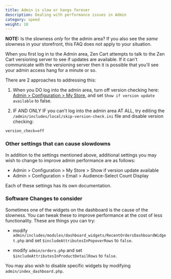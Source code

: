 ```yaml
---
title: Admin is slow or hangs forever 
description: Dealing with performance issues in Admin 
category: speed
weight: 10
---
```


**NOTE:** Is the slowness *only* for the admin area? If you also see the *same* slowness in your storefront, this FAQ does not apply to your situation.

When you first log in to the Admin area, Zen Cart attempts to talk to the Zen Cart versioning server to see if updates are available. If it can't communicate with the versioning server then it is possible that you'll see your admin access hang for a minute or so.

There are 2 approaches to addressing this:

1. When you DO log into the admin area, turn off version checking here:
[Admin > Configuration > My Store](/user/admin_pages/configuration/configuration_mystore/), and set `Show if version update available` to false. 



2. IF AND ONLY IF you can't log into the admin area AT ALL, try editing the `/admin/includes/local/skip-version-check.ini` file and disable version checking: 

```
version_check=off
```

### Other settings that can cause slowdowns
In addition to the settings mentioned above, additional settings you may wish to change to improve admin performance are as follows:

- Admin > Configuration > My Store > Show if version update available
- Admin > Configuration > Email > Audience-Select Count Display

Each of these settings has its own documentation.

### Software Changes to consider 
Sometimes one of the widgets on the dashboard is the cause of the slowness.  You can tweak these to improve performance at the cost of less functionality.  These are things you can try: 

- modify `admin/includes/modules/dashboard_widgets/RecentOrdersDashboardWidget.php` and set `$includeAttributesInPopoverRows` to `false`.

- modify `admin/orders.php` and set `$includeAttributesInProductDetailRows` to `false`. 


You may also wish to disable specific widgets by modifying `admin/index_dashboard.php`.


